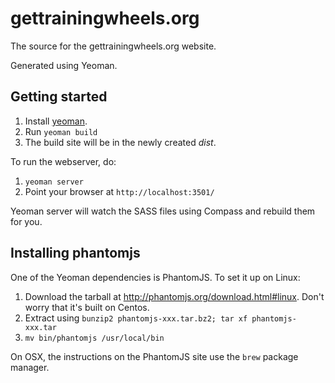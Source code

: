 gettrainingwheels.org
=====================

The source for the gettrainingwheels.org website.

Generated using Yeoman.

Getting started
---------------

1. Install [yeoman](http://yeoman.io/).
2. Run `yeoman build`
3. The build site will be in the newly created *dist*.

To run the webserver, do:

1. `yeoman server`
2. Point your browser at `http://localhost:3501/`

Yeoman server will watch the SASS files using Compass and rebuild them for you.

Installing phantomjs
--------------------

One of the Yeoman dependencies is PhantomJS. To set it up on Linux:

1. Download the tarball at http://phantomjs.org/download.html#linux. Don't worry that it's built on Centos.
2. Extract using `bunzip2 phantomjs-xxx.tar.bz2; tar xf phantomjs-xxx.tar`
3. `mv bin/phantomjs /usr/local/bin`

On OSX, the instructions on the PhantomJS site use the `brew` package manager.

